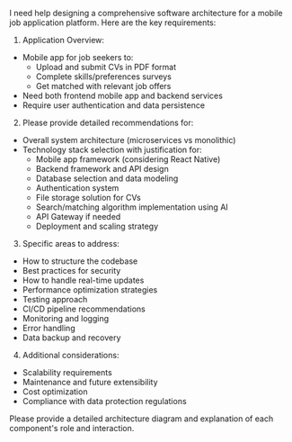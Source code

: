 I need help designing a comprehensive software architecture for a mobile job application platform. Here are the key requirements:

1. Application Overview:
- Mobile app for job seekers to:
  - Upload and submit CVs in PDF format
  - Complete skills/preferences surveys
  - Get matched with relevant job offers
- Need both frontend mobile app and backend services
- Require user authentication and data persistence

2. Please provide detailed recommendations for:
- Overall system architecture (microservices vs monolithic)
- Technology stack selection with justification for:
  - Mobile app framework (considering React Native)
  - Backend framework and API design
  - Database selection and data modeling
  - Authentication system
  - File storage solution for CVs
  - Search/matching algorithm implementation using AI
  - API Gateway if needed
  - Deployment and scaling strategy

3. Specific areas to address:
- How to structure the codebase
- Best practices for security
- How to handle real-time updates
- Performance optimization strategies
- Testing approach
- CI/CD pipeline recommendations
- Monitoring and logging
- Error handling
- Data backup and recovery

4. Additional considerations:
- Scalability requirements
- Maintenance and future extensibility
- Cost optimization
- Compliance with data protection regulations

Please provide a detailed architecture diagram and explanation of each component's role and interaction.